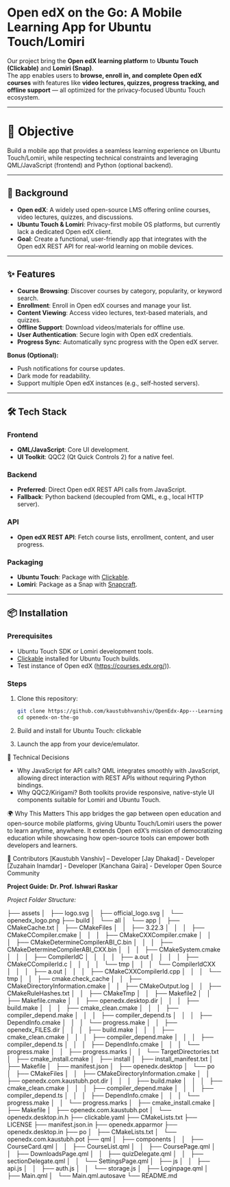 # Open edX on the Go: A Mobile Learning App for Ubuntu Touch/Lomiri  

Our project bring the **Open edX learning platform** to **Ubuntu Touch (Clickable)** and **Lomiri (Snap)**.  
The app enables users to **browse, enroll in, and complete Open edX courses** with features like **video lectures, quizzes, progress tracking, and offline support** — all optimized for the privacy-focused Ubuntu Touch ecosystem.  

---

# 🚀 Objective  
Build a mobile app that provides a seamless learning experience on Ubuntu Touch/Lomiri, while respecting technical constraints and leveraging QML/JavaScript (frontend) and Python (optional backend).  

---

## 📖 Background  
- **Open edX**: A widely used open-source LMS offering online courses, video lectures, quizzes, and discussions.  
- **Ubuntu Touch & Lomiri**: Privacy-first mobile OS platforms, but currently lack a dedicated Open edX client.  
- **Goal**: Create a functional, user-friendly app that integrates with the Open edX REST API for real-world learning on mobile devices.  

---

## ✨ Features  
- **Course Browsing**: Discover courses by category, popularity, or keyword search.  
- **Enrollment**: Enroll in Open edX courses and manage your list.  
- **Content Viewing**: Access video lectures, text-based materials, and quizzes.  
- **Offline Support**: Download videos/materials for offline use.  
- **User Authentication**: Secure login with Open edX credentials.  
- **Progress Sync**: Automatically sync progress with the Open edX server.  

**Bonus (Optional):**  
- Push notifications for course updates.  
- Dark mode for readability.  
- Support multiple Open edX instances (e.g., self-hosted servers).  

---

## 🛠️ Tech Stack  

### Frontend  
- **QML/JavaScript**: Core UI development.  
- **UI Toolkit**: QQC2 (Qt Quick Controls 2) for a native feel.  

### Backend  
- **Preferred**: Direct Open edX REST API calls from JavaScript.  
- **Fallback**: Python backend (decoupled from QML, e.g., local HTTP server).  

### API  
- **Open edX REST API**: Fetch course lists, enrollment, content, and user progress.  

### Packaging  
- **Ubuntu Touch**: Package with [Clickable](https://clickable-ut.dev/en/latest/).  
- **Lomiri**: Package as a Snap with [Snapcraft](https://snapcraft.io/).  

---

## 📦 Installation  

### Prerequisites  
- Ubuntu Touch SDK or Lomiri development tools.  
- [Clickable](https://clickable-ut.dev/en/latest/) installed for Ubuntu Touch builds.  
- Test instance of Open edX (https://courses.edx.org/)).  

### Steps  
1. Clone this repository:  
   ```bash
   git clone https://github.com/kaustubhvanshiv/OpenEdx-App---Learning-Platform-Ubuntu-Touch-
   cd openedx-on-the-go

2. Build and install for Ubuntu Touch:
   clickable

3. Launch the app from your device/emulator.

🧩 Technical Decisions

- Why JavaScript for API calls?
QML integrates smoothly with JavaScript, allowing direct interaction with REST APIs without requiring Python bindings.
- Why QQC2/Kirigami?
Both toolkits provide responsive, native-style UI components suitable for Lomiri and Ubuntu Touch.

🌍 Why This Matters
This app bridges the gap between open education and open-source mobile platforms, giving Ubuntu Touch/Lomiri users the power to learn anytime, anywhere. It extends Open edX’s mission of democratizing education while showcasing how open-source tools can empower both developers and learners.

👥 Contributors
[Kaustubh Vanshiv] – Developer
[Jay Dhakad] - Developer
[Zuzahain Inamdar] - Developer
[Kanchana Gaira] - Developer
Open Source Community

**Project Guide: 
Dr. Prof. Ishwari Raskar**

*Project Folder Structure:*

├── assets
│   ├── logo.svg
│   ├── official_logo.svg
│   └── openedx_logo.png
├── build
│   └── all
│       └── app
│           ├── CMakeCache.txt
│           ├── CMakeFiles
│           │   ├── 3.22.3
│           │   │   ├── CMakeCCompiler.cmake
│           │   │   ├── CMakeCXXCompiler.cmake
│           │   │   ├── CMakeDetermineCompilerABI_C.bin
│           │   │   ├── CMakeDetermineCompilerABI_CXX.bin
│           │   │   ├── CMakeSystem.cmake
│           │   │   ├── CompilerIdC
│           │   │   │   ├── a.out
│           │   │   │   ├── CMakeCCompilerId.c
│           │   │   │   └── tmp
│           │   │   └── CompilerIdCXX
│           │   │       ├── a.out
│           │   │       ├── CMakeCXXCompilerId.cpp
│           │   │       └── tmp
│           │   ├── cmake.check_cache
│           │   ├── CMakeDirectoryInformation.cmake
│           │   ├── CMakeOutput.log
│           │   ├── CMakeRuleHashes.txt
│           │   ├── CMakeTmp
│           │   ├── Makefile2
│           │   ├── Makefile.cmake
│           │   ├── openedx.desktop.dir
│           │   │   ├── build.make
│           │   │   ├── cmake_clean.cmake
│           │   │   ├── compiler_depend.make
│           │   │   ├── compiler_depend.ts
│           │   │   ├── DependInfo.cmake
│           │   │   └── progress.make
│           │   ├── openedx_FILES.dir
│           │   │   ├── build.make
│           │   │   ├── cmake_clean.cmake
│           │   │   ├── compiler_depend.make
│           │   │   ├── compiler_depend.ts
│           │   │   ├── DependInfo.cmake
│           │   │   └── progress.make
│           │   ├── progress.marks
│           │   └── TargetDirectories.txt
│           ├── cmake_install.cmake
│           ├── install
│           ├── install_manifest.txt
│           ├── Makefile
│           ├── manifest.json
│           ├── openedx.desktop
│           └── po
│               ├── CMakeFiles
│               │   ├── CMakeDirectoryInformation.cmake
│               │   ├── openedx.com.kaustubh.pot.dir
│               │   │   ├── build.make
│               │   │   ├── cmake_clean.cmake
│               │   │   ├── compiler_depend.make
│               │   │   ├── compiler_depend.ts
│               │   │   ├── DependInfo.cmake
│               │   │   └── progress.make
│               │   └── progress.marks
│               ├── cmake_install.cmake
│               ├── Makefile
│               ├── openedx.com.kaustubh.pot
│               └── openedx.desktop.in.h
├── clickable.yaml
├── CMakeLists.txt
├── LICENSE
├── manifest.json.in
├── openedx.apparmor
├── openedx.desktop.in
├── po
│   ├── CMakeLists.txt
│   └── openedx.com.kaustubh.pot
├── qml
│   ├── components
│   │   ├── CourseCard.qml
│   │   ├── CourseList.qml
│   │   ├── CoursePage.qml
│   │   ├── DownloadsPage.qml
│   │   ├── quizDelegate.qml
│   │   ├── sectionDelegate.qml
│   │   └── SettingsPage.qml
│   ├── js
│   │   ├── api.js
│   │   ├── auth.js
│   │   └── storage.js
│   ├── Loginpage.qml
│   ├── Main.qml
│   └── Main.qml.autosave
└── README.md
